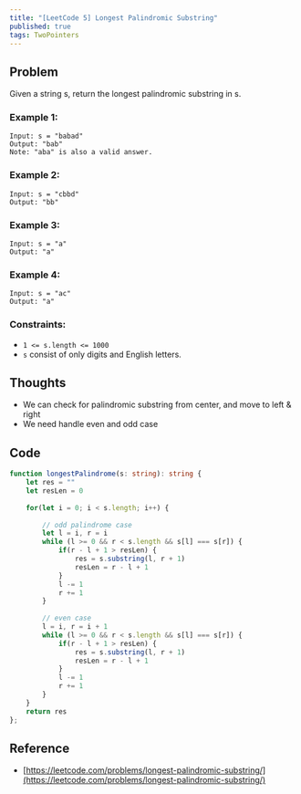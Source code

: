 ```yaml
---
title: "[LeetCode 5] Longest Palindromic Substring"
published: true
tags: TwoPointers
---
```


## Problem

Given a string s, return the longest palindromic substring in s.

### Example 1:

```
Input: s = "babad"
Output: "bab"
Note: "aba" is also a valid answer.
```

### Example 2:

```
Input: s = "cbbd"
Output: "bb"
```

### Example 3:

```
Input: s = "a"
Output: "a"
```

### Example 4:

```
Input: s = "ac"
Output: "a"
```

### Constraints:

- `1 <= s.length <= 1000`
- `s` consist of only digits and English letters.

## Thoughts

- We can check for palindromic substring from center, and move to left & right
- We need handle even and odd case

## Code

```typescript
function longestPalindrome(s: string): string {
    let res = ""
    let resLen = 0
    
    for(let i = 0; i < s.length; i++) {
        
        // odd palindrome case
        let l = i, r = i
        while (l >= 0 && r < s.length && s[l] === s[r]) {
            if(r - l + 1 > resLen) {
                res = s.substring(l, r + 1)
                resLen = r - l + 1
            }
            l -= 1
            r += 1
        }
        
        // even case
        l = i, r = i + 1
        while (l >= 0 && r < s.length && s[l] === s[r]) {
            if(r - l + 1 > resLen) {
                res = s.substring(l, r + 1)
                resLen = r - l + 1
            }
            l -= 1
            r += 1
        }
    }
    return res
};
```

## Reference

- [https://leetcode.com/problems/longest-palindromic-substring/](https://leetcode.com/problems/longest-palindromic-substring/)